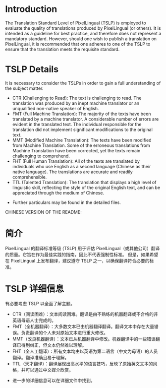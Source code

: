 # Introduction
The Translation Standard Level of PixelLingual (TSLP) is employed to evaluate the quality of translations produced by PixelLingual (or others). It is intended as a guideline for best practice, and therefore does not represent a mandatory standard.
However, should one wish to publish a translation on PixelLingual, it is recommended that one adheres to one of the TSLP to ensure that the translation meets the requisite standard.

# TSLP Details
It is necessary to consider the TSLPs in order to gain a full understanding of the subject matter.
- CTR (Challenging to Read): The text is challenging to read. The translation was produced by an inept machine translator or an unqualified non-native speaker of English.
- FMT (Full Machine Translation): The majority of the texts have been translated by a machine translator. A considerable number of errors are evident in the translated text. The individual responsible for the translation did not implement significant modifications to the original text.
- MMT (Modified Machine Translation): The texts have been modified from Machine Translation. Some of the erroneous translations from Machine Translation have been corrected, yet the texts remain challenging to comprehend.
- FHT (Full Human Translation): All of the texts are translated by individuals who use English as a second language (Chinese as their native language). The translations are accurate and readily comprehensible.
- TTL (Talented Translation): The translation that displays a high level of linguistic skill, reflecting the style of the original English text, and can be appreciated through the medium of Chinese.

* Further particulars may be found in the detailed files.


CHINESE VERSION OF THE README:
# 简介
PixelLingual 的翻译标准等级 (TSLP) 用于评估 PixelLingual（或其他公司）翻译的质量。它旨在作为最佳实践的指南，因此不代表强制性标准。
但是，如果希望在 PixelLingual 上发布翻译，建议遵守 TSLP 之一，以确保翻译符合必要的标准。

# TSLP 详细信息
有必要考虑 TSLP 以全面了解主题。
- CTR（阅读困难）：文本阅读困难。翻译是由不熟练的机器翻译或不合格的非英语母语人士完成的。
- FMT（全机器翻译）：大多数文本已由机器翻译翻译。翻译文本中存在大量错误。负责翻译的个人未对原始文本进行重大修改。
- MMT（改良机器翻译）：文本已从机器翻译中修改。机器翻译中的一些错误翻译已得到纠正，但文本仍然难以理解。
- FHT（全人工翻译）：所有文本均由以英语为第二语言（中文为母语）的人员翻译。翻译准确且易于理解。
- TTL（天才翻译）：翻译展现出高水平的语言技巧，反映了原始英文文本的风格，并可以通过中文媒介欣赏。

* 进一步的详细信息可以在详细文件中找到。
